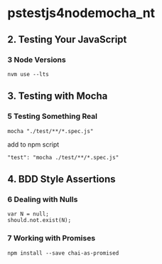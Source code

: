 # pstestjs4nodemocha_nt
## 2. Testing Your JavaScript
### 3 Node Versions
```
nvm use --lts
```

## 3. Testing with Mocha
### 5 Testing Something Real
```
mocha "./test/**/*.spec.js"
```
add to npm script
```
"test": "mocha ./test/**/*.spec.js"
```


## 4. BDD Style Assertions
### 6 Dealing with Nulls
```
var N = null;
should.not.exist(N);
```

### 7 Working with Promises
```
npm install --save chai-as-promised
```
